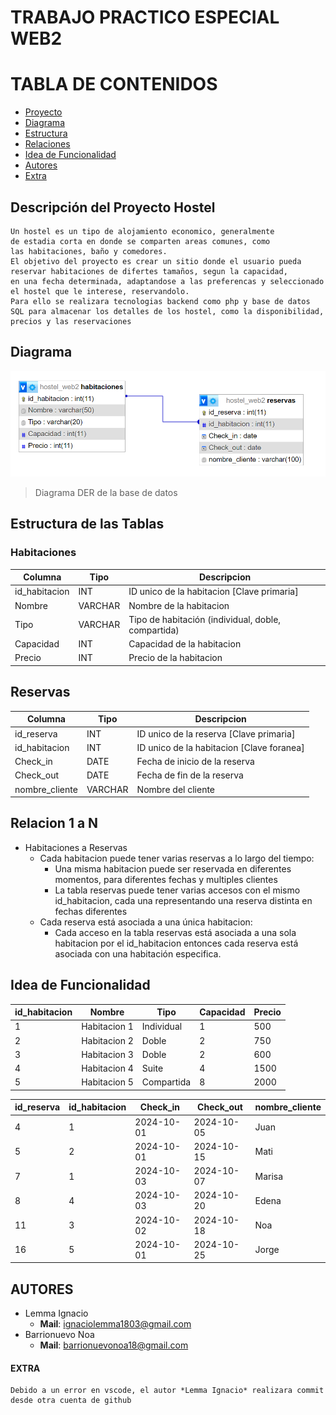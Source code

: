 # TRABAJO PRACTICO ESPECIAL WEB2

# TABLA DE CONTENIDOS
 - [Proyecto](#descripción-del-proyecto-hostel)
 - [Diagrama](#diagrama)
 - [Estructura](#estructura-de-las-tablas)
 - [Relaciones](#relacion-1-a-n)
 - [Idea de Funcionalidad](#idea-de-funcionalidad)
 - [Autores](#autores)
 - [Extra](#extra)

## Descripción del Proyecto Hostel

    Un hostel es un tipo de alojamiento economico, generalmente
    de estadia corta en donde se comparten areas comunes, como
    las habitaciones, baño y comedores.
    El objetivo del proyecto es crear un sitio donde el usuario pueda
    reservar habitaciones de difertes tamaños, segun la capacidad,
    en una fecha determinada, adaptandose a las preferencas y seleccionado
    el hostel que le interese, reservandolo.
    Para ello se realizara tecnologias backend como php y base de datos
    SQL para almacenar los detalles de los hostel, como la disponibilidad,
    precios y las reservaciones

## Diagrama

![Diagrama DER de la base de datos](./img/diagrama_entrega1.png)

> Diagrama DER de la base de datos

## Estructura de las Tablas

### Habitaciones

| Columna       | Tipo     | Descripcion                                        |
|---------------|----------|--------------------------------------------------  |
| id_habitacion | INT      | ID unico de la habitacion [Clave primaria]         |
| Nombre        | VARCHAR  | Nombre de la habitacion                            |
| Tipo          | VARCHAR  | Tipo de habitación (individual, doble, compartida) |
| Capacidad     | INT      | Capacidad de la habitacion                         |
| Precio        | INT      | Precio de la habitacion                            |

## Reservas

| Columna       | Tipo     | Descripcion                                            |
|---------------|----------|--------------------------------------------------------|
| id_reserva    | INT      | ID unico de la reserva [Clave primaria]                |
| id_habitacion | INT      | ID unico de la habitacion [Clave foranea]              |
| Check_in      | DATE     | Fecha de inicio de la reserva                          |
| Check_out     | DATE     | Fecha de fin de la reserva                             |
| nombre_cliente| VARCHAR  | Nombre del cliente                                     |

## Relacion 1 a N

- Habitaciones a Reservas
    - Cada habitacion puede tener varias reservas a lo largo del tiempo:
        - Una misma habitacion puede ser reservada en diferentes momentos, para diferentes fechas y multiples clientes
        - La tabla reservas puede tener varias accesos con el mismo id_habitacion, cada una representando una reserva distinta en fechas diferentes
    - Cada reserva está asociada a una única habitacion:
        - Cada acceso en la tabla reservas está asociada a una sola habitacion por el id_habitacion entonces cada reserva está asociada con una  habitación especifica.

## Idea de Funcionalidad
  
| id_habitacion | Nombre       | Tipo       | Capacidad | Precio |
|---------------|--------------|------------|-----------|--------|
| 1             | Habitacion 1 | Individual | 1         | 500    |
| 2             | Habitacion 2 | Doble      | 2         | 750    |
| 3             | Habitacion 3 | Doble      | 2         | 600    |
| 4             | Habitacion 4 | Suite      | 4         | 1500   |
| 5             | Habitacion 5 | Compartida | 8         | 2000   | 

| id_reserva | id_habitacion | Check_in    | Check_out | nombre_cliente  |
|------------|---------------|-------------|-----------|-----------------|
| 4          | 1              | 2024-10-01 | 2024-10-05 | Juan           |
| 5          | 2              | 2024-10-01 | 2024-10-15 | Mati           |
| 7          | 1              | 2024-10-03 | 2024-10-07 | Marisa         |
| 8          | 4              | 2024-10-03 | 2024-10-20 | Edena          |
| 11         | 3              | 2024-10-02 | 2024-10-18 | Noa            |
| 16         | 5              | 2024-10-01 | 2024-10-25 | Jorge          |

## AUTORES

- Lemma Ignacio
    - **Mail**: ignaciolemma1803@gmail.com
- Barrionuevo Noa
    - **Mail**: barrionuevonoa18@gmail.com


#### EXTRA
    
    Debido a un error en vscode, el autor *Lemma Ignacio* realizara commit desde otra cuenta de github
